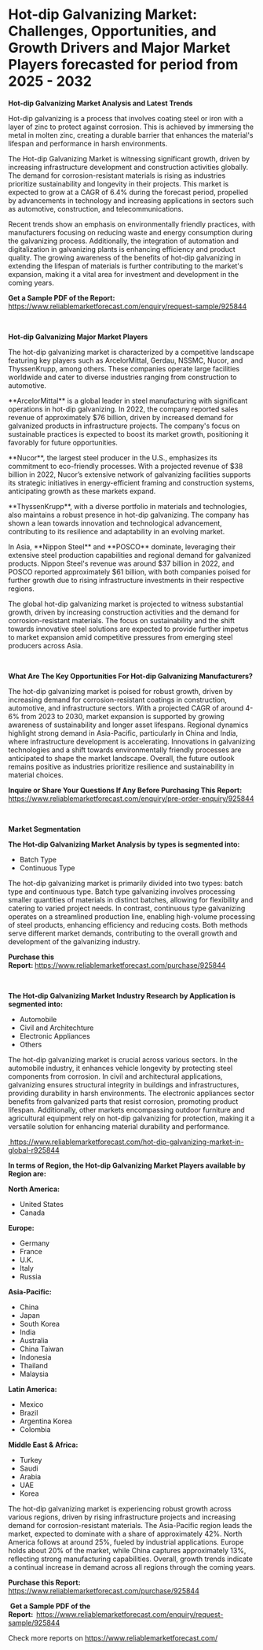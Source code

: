 <p><h1>Hot-dip Galvanizing Market: Challenges, Opportunities, and Growth Drivers and Major Market Players forecasted for period from 2025 - 2032</h1></p><p><strong>Hot-dip Galvanizing Market Analysis and Latest Trends</strong></p>
<p><p>Hot-dip galvanizing is a process that involves coating steel or iron with a layer of zinc to protect against corrosion. This is achieved by immersing the metal in molten zinc, creating a durable barrier that enhances the material's lifespan and performance in harsh environments. </p><p>The Hot-dip Galvanizing Market is witnessing significant growth, driven by increasing infrastructure development and construction activities globally. The demand for corrosion-resistant materials is rising as industries prioritize sustainability and longevity in their projects. This market is expected to grow at a CAGR of 6.4% during the forecast period, propelled by advancements in technology and increasing applications in sectors such as automotive, construction, and telecommunications.</p><p>Recent trends show an emphasis on environmentally friendly practices, with manufacturers focusing on reducing waste and energy consumption during the galvanizing process. Additionally, the integration of automation and digitalization in galvanizing plants is enhancing efficiency and product quality. The growing awareness of the benefits of hot-dip galvanizing in extending the lifespan of materials is further contributing to the market's expansion, making it a vital area for investment and development in the coming years.</p></p>
<p><strong>Get a Sample PDF of the Report:&nbsp;</strong> <a href="https://www.reliablemarketforecast.com/enquiry/request-sample/925844?utm_campaign=3049&utm_medium=2&utm_source=Github&utm_content=ia&utm_term=24032025&utm_id=hot-dip-galvanizing">https://www.reliablemarketforecast.com/enquiry/request-sample/925844</a></p>
<p>&nbsp;</p>
<p><strong>Hot-dip Galvanizing Major Market Players</strong></p>
<p><p>The hot-dip galvanizing market is characterized by a competitive landscape featuring key players such as ArcelorMittal, Gerdau, NSSMC, Nucor, and ThyssenKrupp, among others. These companies operate large facilities worldwide and cater to diverse industries ranging from construction to automotive.</p><p>**ArcelorMittal** is a global leader in steel manufacturing with significant operations in hot-dip galvanizing. In 2022, the company reported sales revenue of approximately $76 billion, driven by increased demand for galvanized products in infrastructure projects. The company's focus on sustainable practices is expected to boost its market growth, positioning it favorably for future opportunities.</p><p>**Nucor**, the largest steel producer in the U.S., emphasizes its commitment to eco-friendly processes. With a projected revenue of $38 billion in 2022, Nucor’s extensive network of galvanizing facilities supports its strategic initiatives in energy-efficient framing and construction systems, anticipating growth as these markets expand.</p><p>**ThyssenKrupp**, with a diverse portfolio in materials and technologies, also maintains a robust presence in hot-dip galvanizing. The company has shown a lean towards innovation and technological advancement, contributing to its resilience and adaptability in an evolving market.</p><p>In Asia, **Nippon Steel** and **POSCO** dominate, leveraging their extensive steel production capabilities and regional demand for galvanized products. Nippon Steel's revenue was around $37 billion in 2022, and POSCO reported approximately $61 billion, with both companies poised for further growth due to rising infrastructure investments in their respective regions.</p><p>The global hot-dip galvanizing market is projected to witness substantial growth, driven by increasing construction activities and the demand for corrosion-resistant materials. The focus on sustainability and the shift towards innovative steel solutions are expected to provide further impetus to market expansion amid competitive pressures from emerging steel producers across Asia.</p></p>
<p>&nbsp;</p>
<p><strong>What Are The Key Opportunities For Hot-dip Galvanizing Manufacturers?</strong></p>
<p><p>The hot-dip galvanizing market is poised for robust growth, driven by increasing demand for corrosion-resistant coatings in construction, automotive, and infrastructure sectors. With a projected CAGR of around 4-6% from 2023 to 2030, market expansion is supported by growing awareness of sustainability and longer asset lifespans. Regional dynamics highlight strong demand in Asia-Pacific, particularly in China and India, where infrastructure development is accelerating. Innovations in galvanizing technologies and a shift towards environmentally friendly processes are anticipated to shape the market landscape. Overall, the future outlook remains positive as industries prioritize resilience and sustainability in material choices.</p></p>
<p><strong>Inquire or Share Your Questions If Any Before Purchasing This Report:</strong> <a href="https://www.reliablemarketforecast.com/enquiry/pre-order-enquiry/925844?utm_campaign=3049&utm_medium=2&utm_source=Github&utm_content=ia&utm_term=24032025&utm_id=hot-dip-galvanizing">https://www.reliablemarketforecast.com/enquiry/pre-order-enquiry/925844</a></p>
<p>&nbsp;</p>
<p><strong>Market Segmentation</strong></p>
<p><strong>The Hot-dip Galvanizing Market Analysis by types is segmented into:</strong></p>
<p><ul><li>Batch Type</li><li>Continuous Type</li></ul></p>
<p><p>The hot-dip galvanizing market is primarily divided into two types: batch type and continuous type. Batch type galvanizing involves processing smaller quantities of materials in distinct batches, allowing for flexibility and catering to varied project needs. In contrast, continuous type galvanizing operates on a streamlined production line, enabling high-volume processing of steel products, enhancing efficiency and reducing costs. Both methods serve different market demands, contributing to the overall growth and development of the galvanizing industry.</p></p>
<p><strong>Purchase this Report:&nbsp;</strong><a href="https://www.reliablemarketforecast.com/purchase/925844?utm_campaign=3049&utm_medium=2&utm_source=Github&utm_content=ia&utm_term=24032025&utm_id=hot-dip-galvanizing">https://www.reliablemarketforecast.com/purchase/925844</a></p>
<p>&nbsp;</p>
<p><strong>The Hot-dip Galvanizing Market Industry Research by Application is segmented into:</strong></p>
<p><ul><li>Automobile</li><li>Civil and Architechture</li><li>Electronic Appliances</li><li>Others</li></ul></p>
<p><p>The hot-dip galvanizing market is crucial across various sectors. In the automobile industry, it enhances vehicle longevity by protecting steel components from corrosion. In civil and architectural applications, galvanizing ensures structural integrity in buildings and infrastructures, providing durability in harsh environments. The electronic appliances sector benefits from galvanized parts that resist corrosion, promoting product lifespan. Additionally, other markets encompassing outdoor furniture and agricultural equipment rely on hot-dip galvanizing for protection, making it a versatile solution for enhancing material durability and performance.</p></p>
<p><a href="https://www.reliablemarketforecast.com/hot-dip-galvanizing-market-in-global-r925844?utm_campaign=3049&utm_medium=2&utm_source=Github&utm_content=ia&utm_term=24032025&utm_id=hot-dip-galvanizing">&nbsp;https://www.reliablemarketforecast.com/hot-dip-galvanizing-market-in-global-r925844</a></p>
<p><strong>In terms of Region, the Hot-dip Galvanizing Market Players available by Region are:</strong></p>
<p>
    <p> <strong> North America: </strong>
        <ul>
            <li>United States</li>
            <li>Canada</li>
        </ul>
        </p> 
    <p> <strong> Europe: </strong>
        <ul>
            <li>Germany</li>
            <li>France</li>
            <li>U.K.</li>
            <li>Italy</li>
            <li>Russia</li>
        </ul>
        </p> 
    <p> <strong> Asia-Pacific: </strong>
        <ul>
            <li>China</li>
            <li>Japan</li>
            <li>South Korea</li>
            <li>India</li>
            <li>Australia</li>
            <li>China Taiwan</li>
            <li>Indonesia</li>
            <li>Thailand</li>
            <li>Malaysia</li>
        </ul>
        </p> 
    <p> <strong> Latin America: </strong>
        <ul>
            <li>Mexico</li>
            <li>Brazil</li>
            <li>Argentina Korea</li>
            <li>Colombia</li>
        </ul>
        </p> 
    <p> <strong> Middle East & Africa: </strong>
        <ul>
            <li>Turkey</li>
            <li>Saudi</li>
            <li>Arabia</li>
            <li>UAE</li>
            <li>Korea</li>
        </ul>
    </p>
    </p>
<p><p>The hot-dip galvanizing market is experiencing robust growth across various regions, driven by rising infrastructure projects and increasing demand for corrosion-resistant materials. The Asia-Pacific region leads the market, expected to dominate with a share of approximately 42%. North America follows at around 25%, fueled by industrial applications. Europe holds about 20% of the market, while China captures approximately 13%, reflecting strong manufacturing capabilities. Overall, growth trends indicate a continual increase in demand across all regions through the coming years.</p></p>
<p><strong>Purchase this Report: </strong><a href="https://www.reliablemarketforecast.com/purchase/925844?utm_campaign=3049&utm_medium=2&utm_source=Github&utm_content=ia&utm_term=24032025&utm_id=hot-dip-galvanizing">https://www.reliablemarketforecast.com/purchase/925844</a></p>
<p>&nbsp;<strong>Get a Sample PDF of the Report:&nbsp;&nbsp;</strong><a href="https://www.reliablemarketforecast.com/enquiry/request-sample/925844?utm_campaign=3049&utm_medium=2&utm_source=Github&utm_content=ia&utm_term=24032025&utm_id=hot-dip-galvanizing">https://www.reliablemarketforecast.com/enquiry/request-sample/925844</a></p>
<p><strong></strong></p>
<p>Check more reports on <a href="https://www.reliablemarketforecast.com/?utm_campaign=3049&utm_medium=2&utm_source=Github&utm_content=ia&utm_term=24032025&utm_id=hot-dip-galvanizing">https://www.reliablemarketforecast.com/</a></p>